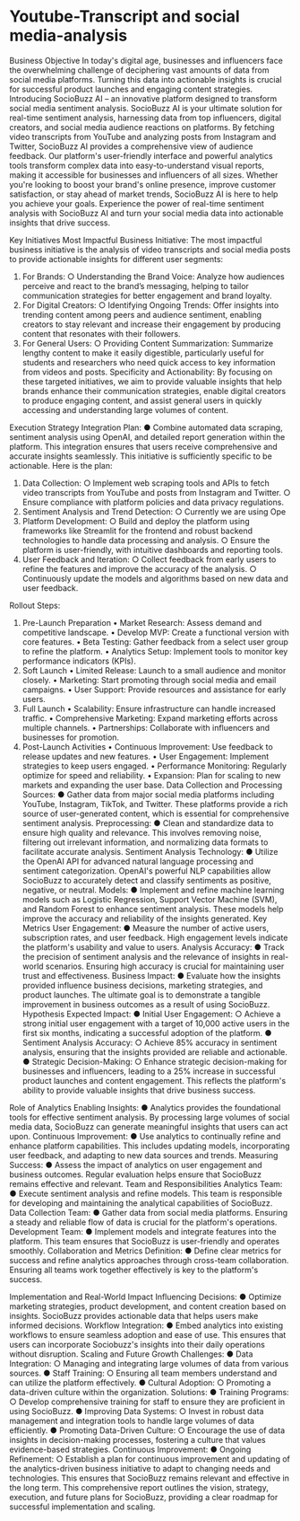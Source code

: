 # Youtube-Transcript and social media-analysis
Business Objective
In today's digital age, businesses and influencers face the overwhelming challenge of deciphering vast amounts of data from social media platforms. Turning this data into actionable insights is crucial for successful product launches and engaging content strategies. Introducing SocioBuzz AI – an innovative platform designed to transform social media sentiment analysis.
SocioBuzz AI is your ultimate solution for real-time sentiment analysis, harnessing data from top influencers, digital creators, and social media audience reactions on platforms. By fetching video transcripts from YouTube and analyzing posts from Instagram and Twitter, SocioBuzz AI provides a comprehensive view of audience feedback.
Our platform's user-friendly interface and powerful analytics tools transform complex data into easy-to-understand visual reports, making it accessible for businesses and influencers of all sizes. Whether you're looking to boost your brand's online presence, improve customer satisfaction, or stay ahead of market trends, SocioBuzz AI is here to help you achieve your goals.
Experience the power of real-time sentiment analysis with SocioBuzz AI and turn your social media data into actionable insights that drive success.

Key Initiatives
Most Impactful Business Initiative: The most impactful business initiative is the analysis of video transcripts and social media posts to provide actionable insights for different user segments:
1.	For Brands:
○	Understanding the Brand Voice: Analyze how audiences perceive and react to the brand’s messaging, helping to tailor communication strategies for better engagement and brand loyalty.
2.	For Digital Creators:
○	Identifying Ongoing Trends: Offer insights into trending content among peers and audience sentiment, enabling creators to stay relevant and increase their engagement by producing content that resonates with their followers.
3.	For General Users:
○	Providing Content Summarization: Summarize lengthy content to make it easily digestible, particularly useful for students and researchers who need quick access to key information from videos and posts.
Specificity and Actionability: 
By focusing on these targeted initiatives, we aim to provide valuable insights that help brands enhance their communication strategies, enable digital creators to produce engaging content, and assist general users in quickly accessing and understanding large volumes of content.

Execution Strategy
Integration Plan:
●	Combine automated data scraping, sentiment analysis using OpenAI, and detailed report generation within the platform. This integration ensures that users receive comprehensive and accurate insights seamlessly.
This initiative is sufficiently specific to be actionable. Here is the plan:
1.	Data Collection:
○	Implement web scraping tools and APIs to fetch video transcripts from YouTube and posts from Instagram and Twitter.
○	Ensure compliance with platform policies and data privacy regulations.
2.	Sentiment Analysis and Trend Detection:
○	Currently we are using Ope
3.	Platform Development:
○	Build and deploy the platform using frameworks like Streamlit for the frontend and robust backend technologies to handle data processing and analysis.
○	Ensure the platform is user-friendly, with intuitive dashboards and reporting tools.
4.	User Feedback and Iteration:
○	Collect feedback from early users to refine the features and improve the accuracy of the analysis.
○	Continuously update the models and algorithms based on new data and user feedback.

Rollout Steps: 
1. Pre-Launch Preparation
•	Market Research: Assess demand and competitive landscape.
•	Develop MVP: Create a functional version with core features.
•	Beta Testing: Gather feedback from a select user group to refine the platform.
•	Analytics Setup: Implement tools to monitor key performance indicators (KPIs).
2. Soft Launch
•	Limited Release: Launch to a small audience and monitor closely.
•	Marketing: Start promoting through social media and email campaigns.
•	User Support: Provide resources and assistance for early users.
3. Full Launch
•	Scalability: Ensure infrastructure can handle increased traffic.
•	Comprehensive Marketing: Expand marketing efforts across multiple channels.
•	Partnerships: Collaborate with influencers and businesses for promotion.
4. Post-Launch Activities
•	Continuous Improvement: Use feedback to release updates and new features.
•	User Engagement: Implement strategies to keep users engaged.
•	Performance Monitoring: Regularly optimize for speed and reliability.
•	Expansion: Plan for scaling to new markets and expanding the user base.
Data Collection and Processing
Sources:
●	Gather data from major social media platforms including YouTube, Instagram, TikTok, and Twitter. These platforms provide a rich source of user-generated content, which is essential for comprehensive sentiment analysis.
Preprocessing:
●	Clean and standardize data to ensure high quality and relevance. This involves removing noise, filtering out irrelevant information, and normalizing data formats to facilitate accurate analysis.
Sentiment Analysis
Technology:
●	Utilize the OpenAI API for advanced natural language processing and sentiment categorization. OpenAI's powerful NLP capabilities allow SocioBuzz to accurately detect and classify sentiments as positive, negative, or neutral.
Models:
●	Implement and refine machine learning models such as Logistic Regression, Support Vector Machine (SVM), and Random Forest to enhance sentiment analysis. These models help improve the accuracy and reliability of the insights generated.
Key Metrics
User Engagement:
●	Measure the number of active users, subscription rates, and user feedback. High engagement levels indicate the platform's usability and value to users.
Analysis Accuracy:
●	Track the precision of sentiment analysis and the relevance of insights in real-world scenarios. Ensuring high accuracy is crucial for maintaining user trust and effectiveness.
Business Impact:
●	Evaluate how the insights provided influence business decisions, marketing strategies, and product launches. The ultimate goal is to demonstrate a tangible improvement in business outcomes as a result of using SocioBuzz.
Hypothesis
Expected Impact:
●	Initial User Engagement:
○	Achieve a strong initial user engagement with a target of 10,000 active users in the first six months, indicating a successful adoption of the platform.
●	Sentiment Analysis Accuracy:
○	Achieve 85% accuracy in sentiment analysis, ensuring that the insights provided are reliable and actionable.
●	Strategic Decision-Making:
○	Enhance strategic decision-making for businesses and influencers, leading to a 25% increase in successful product launches and content engagement. This reflects the platform's ability to provide valuable insights that drive business success.

Role of Analytics
Enabling Insights:
●	Analytics provides the foundational tools for effective sentiment analysis. By processing large volumes of social media data, SocioBuzz can generate meaningful insights that users can act upon.
Continuous Improvement:
●	Use analytics to continually refine and enhance platform capabilities. This includes updating models, incorporating user feedback, and adapting to new data sources and trends.
Measuring Success:
●	Assess the impact of analytics on user engagement and business outcomes. Regular evaluation helps ensure that SocioBuzz remains effective and relevant.
Team and Responsibilities
Analytics Team:
●	Execute sentiment analysis and refine models. This team is responsible for developing and maintaining the analytical capabilities of SocioBuzz.
Data Collection Team:
●	Gather data from social media platforms. Ensuring a steady and reliable flow of data is crucial for the platform's operations.
Development Team:
●	Implement models and integrate features into the platform. This team ensures that SocioBuzz is user-friendly and operates smoothly.
Collaboration and Metrics Definition:
●	Define clear metrics for success and refine analytics approaches through cross-team collaboration. Ensuring all teams work together effectively is key to the platform's success.



Implementation and Real-World Impact
Influencing Decisions:
●	Optimize marketing strategies, product development, and content creation based on insights. SocioBuzz provides actionable data that helps users make informed decisions.
Workflow Integration:
●	Embed analytics into existing workflows to ensure seamless adoption and ease of use. This ensures that users can incorporate Sociobuzz's insights into their daily operations without disruption.
Scaling and Future Growth
Challenges:
●	Data Integration:
○	Managing and integrating large volumes of data from various sources.
●	Staff Training:
○	Ensuring all team members understand and can utilize the platform effectively.
●	Cultural Adoption:
○	Promoting a data-driven culture within the organization.
Solutions:
●	Training Programs:
○	Develop comprehensive training for staff to ensure they are proficient in using SocioBuzz.
●	Improving Data Systems:
○	Invest in robust data management and integration tools to handle large volumes of data efficiently.
●	Promoting Data-Driven Culture:
○	Encourage the use of data insights in decision-making processes, fostering a culture that values evidence-based strategies.
Continuous Improvement:
●	Ongoing Refinement:
○	Establish a plan for continuous improvement and updating of the analytics-driven business initiative to adapt to changing needs and technologies. This ensures that SocioBuzz remains relevant and effective in the long term.
This comprehensive report outlines the vision, strategy, execution, and future plans for SocioBuzz, providing a clear roadmap for successful implementation and scaling.






